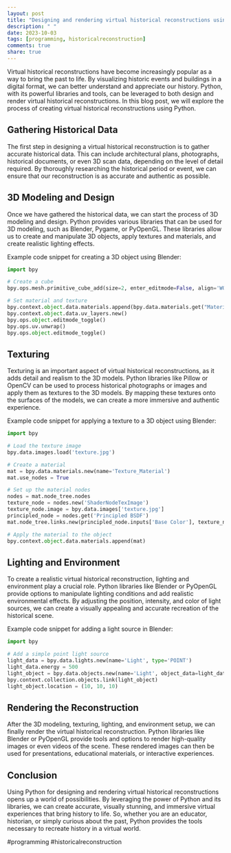 ```yaml
---
layout: post
title: "Designing and rendering virtual historical reconstructions using Python"
description: " "
date: 2023-10-03
tags: [programming, historicalreconstruction]
comments: true
share: true
---
```


Virtual historical reconstructions have become increasingly popular as a way to bring the past to life. By visualizing historic events and buildings in a digital format, we can better understand and appreciate our history. Python, with its powerful libraries and tools, can be leveraged to both design and render virtual historical reconstructions. In this blog post, we will explore the process of creating virtual historical reconstructions using Python.

## Gathering Historical Data

The first step in designing a virtual historical reconstruction is to gather accurate historical data. This can include architectural plans, photographs, historical documents, or even 3D scan data, depending on the level of detail required. By thoroughly researching the historical period or event, we can ensure that our reconstruction is as accurate and authentic as possible.

## 3D Modeling and Design

Once we have gathered the historical data, we can start the process of 3D modeling and design. Python provides various libraries that can be used for 3D modeling, such as Blender, Pygame, or PyOpenGL. These libraries allow us to create and manipulate 3D objects, apply textures and materials, and create realistic lighting effects.

Example code snippet for creating a 3D object using Blender:

```python
import bpy

# Create a cube
bpy.ops.mesh.primitive_cube_add(size=2, enter_editmode=False, align='WORLD', location=(0, 0, 0))

# Set material and texture
bpy.context.object.data.materials.append(bpy.data.materials.get("Material"))
bpy.context.object.data.uv_layers.new()
bpy.ops.object.editmode_toggle()
bpy.ops.uv.unwrap()
bpy.ops.object.editmode_toggle()
```

## Texturing

Texturing is an important aspect of virtual historical reconstructions, as it adds detail and realism to the 3D models. Python libraries like Pillow or OpenCV can be used to process historical photographs or images and apply them as textures to the 3D models. By mapping these textures onto the surfaces of the models, we can create a more immersive and authentic experience.

Example code snippet for applying a texture to a 3D object using Blender:

```python
import bpy

# Load the texture image
bpy.data.images.load('texture.jpg')

# Create a material
mat = bpy.data.materials.new(name='Texture_Material')
mat.use_nodes = True

# Set up the material nodes
nodes = mat.node_tree.nodes
texture_node = nodes.new('ShaderNodeTexImage')
texture_node.image = bpy.data.images['texture.jpg']
principled_node = nodes.get('Principled BSDF')
mat.node_tree.links.new(principled_node.inputs['Base Color'], texture_node.outputs['Color'])

# Apply the material to the object
bpy.context.object.data.materials.append(mat)
```

## Lighting and Environment

To create a realistic virtual historical reconstruction, lighting and environment play a crucial role. Python libraries like Blender or PyOpenGL provide options to manipulate lighting conditions and add realistic environmental effects. By adjusting the position, intensity, and color of light sources, we can create a visually appealing and accurate recreation of the historical scene.

Example code snippet for adding a light source in Blender:

```python
import bpy

# Add a simple point light source
light_data = bpy.data.lights.new(name='Light', type='POINT')
light_data.energy = 500
light_object = bpy.data.objects.new(name='Light', object_data=light_data)
bpy.context.collection.objects.link(light_object)
light_object.location = (10, 10, 10)
```

## Rendering the Reconstruction

After the 3D modeling, texturing, lighting, and environment setup, we can finally render the virtual historical reconstruction. Python libraries like Blender or PyOpenGL provide tools and options to render high-quality images or even videos of the scene. These rendered images can then be used for presentations, educational materials, or interactive experiences.

## Conclusion

Using Python for designing and rendering virtual historical reconstructions opens up a world of possibilities. By leveraging the power of Python and its libraries, we can create accurate, visually stunning, and immersive virtual experiences that bring history to life. So, whether you are an educator, historian, or simply curious about the past, Python provides the tools necessary to recreate history in a virtual world.

#programming #historicalreconstruction